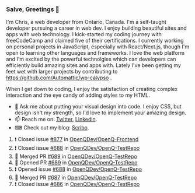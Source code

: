 ### Salve, Greetings 👋

I'm Chris, a web developer from Ontario, Canada. I'm a self-taught developer pursuing a career in web dev. I enjoy building beautiful sites and apps with web technology.
I kick-started my coding journey with freeCodeCamp and claimed five of their certifications.  I currently working on personal projects in JavaScript, especially with React/Next.js, though I'm open to learning other languages and frameworks. I love the web platform and I'm excited by the powerful technolgies which can developers can efficiently build amazing sites and apps with. Lately I've been getting my feet wet with larger projects by contributing to https://github.com/Automattic/wp-calypso .

When I get down to coding, I enjoy the satisfaction of creating complex interaction and the eye candy of adding styles to my HTML. 

- 💬 Ask me about putting your visual design into code. I enjoy CSS, but design isn't my strength, so I'd love to implement your amazing design.
- 📫 Reach me on: [Twitter](https://twitter.com/Christo28120856), [Linkedin](https://www.linkedin.com/in/christopher-stevers-07b9a5204/).
- ⌨ Check out my blog: [Scribo](https://christopherstevers.cf).
<!--
**Christopher-Stevers/Christopher-Stevers** is a ✨ _special_ ✨ repository because its `README.md` (this file) appears on your GitHub profile.

Here are some ideas to get you started:

- 🔭 I’m currently working on ...
- 🌱 I’m currently learning ...
- 👯 I’m looking to collaborate on ...
- 🤔 I’m looking for help with ...
- 😄 Pronouns: ...
- ⚡ Fun fact: ...
-->

<!--START_SECTION:activity-->
1. ❗️ Closed issue [#877](https://github.com/OpenQDev/OpenQ-Frontend/issues/877) in [OpenQDev/OpenQ-Frontend](https://github.com/OpenQDev/OpenQ-Frontend)
2. ❗️ Closed issue [#688](https://github.com/OpenQDev/OpenQ-TestRepo/issues/688) in [OpenQDev/OpenQ-TestRepo](https://github.com/OpenQDev/OpenQ-TestRepo)
3. 🎉 Merged PR [#689](https://github.com/OpenQDev/OpenQ-TestRepo/pull/689) in [OpenQDev/OpenQ-TestRepo](https://github.com/OpenQDev/OpenQ-TestRepo)
4. 💪 Opened PR [#689](https://github.com/OpenQDev/OpenQ-TestRepo/pull/689) in [OpenQDev/OpenQ-TestRepo](https://github.com/OpenQDev/OpenQ-TestRepo)
5. ❗️ Opened issue [#688](https://github.com/OpenQDev/OpenQ-TestRepo/issues/688) in [OpenQDev/OpenQ-TestRepo](https://github.com/OpenQDev/OpenQ-TestRepo)
6. 🎉 Merged PR [#687](https://github.com/OpenQDev/OpenQ-TestRepo/pull/687) in [OpenQDev/OpenQ-TestRepo](https://github.com/OpenQDev/OpenQ-TestRepo)
7. ❗️ Closed issue [#686](https://github.com/OpenQDev/OpenQ-TestRepo/issues/686) in [OpenQDev/OpenQ-TestRepo](https://github.com/OpenQDev/OpenQ-TestRepo)
<!--END_SECTION:activity-->
